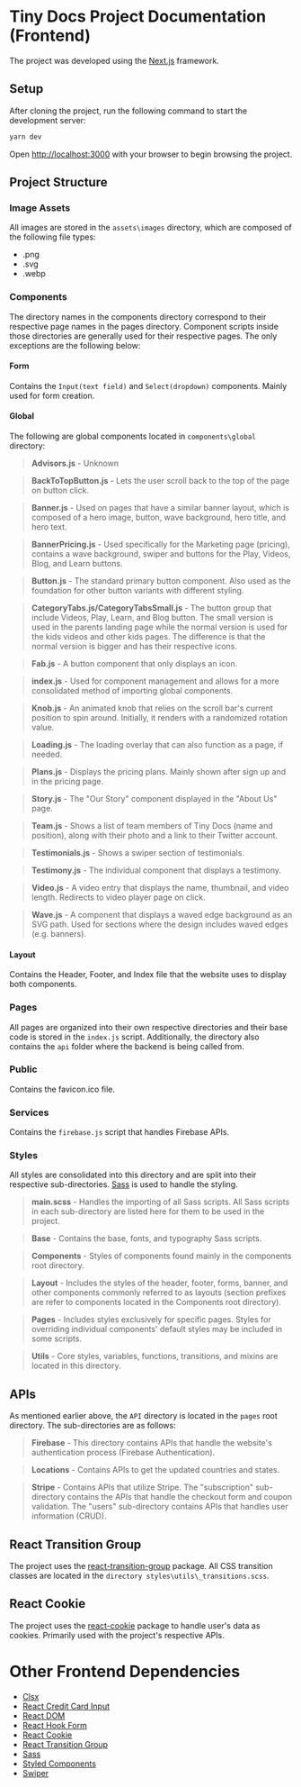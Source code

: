 # Tiny Docs Project Documentation (Frontend)
The project was developed using the [Next.js](https://nextjs.org/docs) framework.

## Setup
After cloning the project, run the following command to start the development server:

```bash
yarn dev
```

Open [http://localhost:3000](http://localhost:3000) with your browser to begin browsing the project.

## Project Structure
### Image Assets
All images are stored in the ```assets\images``` directory, which are composed of the following file types:
- .png
- .svg
- .webp

### Components
The directory names in the components directory correspond to their respective page names in the pages directory.  Component scripts inside those directories are generally used for their respective pages.  The only exceptions are the following below:

#### Form
Contains the ```Input(text field)``` and ```Select(dropdown)``` components. Mainly used for form creation.

#### Global
The following are global components located in ```components\global``` directory:


> **Advisors.js** - Unknown

> **BackToTopButton.js** - Lets the user scroll back to the top of the page on button click.

> **Banner.js** - Used on pages that have a similar banner layout, which is composed of a hero image, button, wave background, hero title, and hero text.

> **BannerPricing.js** - Used specifically for the Marketing page (pricing), contains a wave background, swiper and buttons for the Play, Videos, Blog, and Learn buttons.

> **Button.js** - The standard primary button component.  Also used as the foundation for other button variants with different styling.

> **CategoryTabs.js/CategoryTabsSmall.js** - The button group that include Videos, Play, Learn, and Blog button.  The small version is used in the parents landing page while the normal version is used for the kids videos and other kids pages.  The difference is that the normal version is bigger and has their respective icons.

> **Fab.js** - A button component that only displays an icon.

> **index.js** - Used for component management and allows for a more consolidated method of importing global components.

> **Knob.js** - An animated knob that relies on the scroll bar's current position to spin around.  Initially, it renders with a randomized rotation value.

> **Loading.js** - The loading overlay that can also function as a page, if needed.

> **Plans.js** - Displays the pricing plans.  Mainly shown after sign up and in the pricing page.

> **Story.js** - The "Our Story" component displayed in the "About Us" page. 

> **Team.js** - Shows a list of team members of Tiny Docs (name and position), along with their photo and a link to their Twitter account.

> **Testimonials.js** - Shows a swiper section of testimonials.

> **Testimony.js** - The individual component that displays a testimony.

> **Video.js** - A video entry that displays the name, thumbnail, and video length.  Redirects to video player page on click.

> **Wave.js** - A component that displays a waved edge background as an SVG path.  Used for sections where the design includes waved edges (e.g. banners).

#### Layout
Contains the Header, Footer, and Index file that the website uses to display both components.

### Pages
All pages are organized into their own respective directories and their base code is stored in the  ```index.js``` script.  Additionally, the directory also contains the ```api``` folder where the backend is being called from.

### Public
Contains the favicon.ico file.

### Services
Contains the ```firebase.js``` script that handles Firebase APIs.

### Styles
All styles are consolidated into this directory and are split into their respective sub-directories.  [Sass](https://sass-lang.com/) is used to handle the styling.

> **main.scss** - Handles the importing of all Sass scripts.  All Sass scripts in each sub-directory are listed here for them to be used in the project.

> **Base** - Contains the base, fonts, and typography Sass scripts.

> **Components** - Styles of components found mainly in the components root directory.

> **Layout** - Includes the styles of the header, footer, forms, banner, and other components commonly referred to as layouts (section prefixes are refer to components located in the Components root directory).

> **Pages** - Includes styles exclusively for specific pages.  Styles for overriding individual components' default styles may be included in some scripts.

> **Utils** - Core styles, variables, functions, transitions, and mixins are located in this directory.

## APIs
As mentioned earlier above, the ```API``` directory is located in the ```pages``` root directory.  The sub-directories are as follows:

> **Firebase** - This directory contains APIs that handle the website's authentication process (Firebase Authentication).

> **Locations** - Contains APIs to get the updated countries and states.

> **Stripe** - Contains APIs that utilize Stripe.  The "subscription" sub-directory contains the APIs that handle the checkout form and coupon validation.  The "users" sub-directory contains APIs that handles user information (CRUD).

## React Transition Group
The project uses the [react-transition-group](https://reactcommunity.org/react-transition-group/) package.  All CSS transition classes are located in the `directory styles\utils\_transitions.scss`.

## React Cookie
The project uses the [react-cookie](https://www.npmjs.com/package/react-cookie) package to handle user's data as cookies.  Primarily used with the project's respective APIs.

# Other Frontend Dependencies
* [Clsx](https://www.npmjs.com/package/clsx)
* [React Credit Card Input](https://www.npmjs.com/package/react-credit-card-input)
* [React DOM](https://reactjs.org/docs/react-dom.html)
* [React Hook Form](https://react-hook-form.com/api)
* [React Cookie](https://www.npmjs.com/package/react-cookie)
* [React Transition Group](https://reactcommunity.org/react-transition-group/)
* [Sass](https://sass-lang.com/)
* [Styled Components](https://styled-components.com/)
* [Swiper](https://swiperjs.com/swiper-api)
